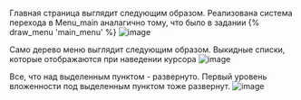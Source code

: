Главная страница выглядит следующим образом. Реализована система перехода в Menu_main аналагично тому, что было в задании {% draw_menu 'main_menu' %}
![image](https://user-images.githubusercontent.com/105903188/227263319-a553c386-d78e-4c75-a5be-73c9dc61cf4e.png)


Само дерево меню выглядит следующим образом. Выкидные списки, которые отображаются при наведении курсора
![image](https://user-images.githubusercontent.com/105903188/234499316-b0fb0c34-f29d-40fd-bc03-6b340c5739fc.png)

Все, что над выделенным пунктом - развернуто. Первый уровень вложенности под выделенным пунктом тоже развернут.
![image](https://user-images.githubusercontent.com/105903188/234499119-5e060c97-58c7-4767-ae27-992e60a0c6b1.png)
